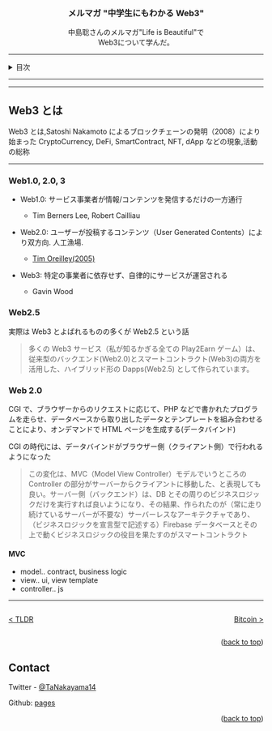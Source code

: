 <a name="readme-top"></a>

<!-- PROJECT LOGO -->
<br />
<div align="center">
  <!-- <a href="https://github.com/github_username/repo_name">
    <img src="images/logo.png" alt="Logo" width="80" height="80">
  </a> -->

<h3 align="center">メルマガ "中学生にもわかる Web3"</h3>

  <p align="center">
    中島聡さんのメルマガ"Life is Beautiful"で<br>
    Web3について学んだ。
    <br />
  </p>
</div>

---

<!-- TABLE OF CONTENTS -->
<details>
  <summary>目次</summary>
  <ol>
    <li>
      <a href="./web3index.md">TLDR</a>
    </li>
    <li>
      <a href="#Web3とは">Web3とは</a>
      <ul>
        <li><a href="#">Web3</a></li>
        <li><a href="#">Web2.5</a></li>
        <li><a href="#">Web2.0</a></li>
      </ul>
    </li>
    <li><a href="#">Bitcoin</a></li>
    <li><a href="#">Ethereum</a></li>
    <li><a href="#">DeFi</a></li>
    <li><a href="#">NFT</a></li>
    <li><a href="#">DAO</a></li>
    <li><a href="#">ファンド(a16z)</a></li>
    <li><a href="#">Web3 学習法</a></li>
    <li><a href="#">感想</a></li>
    <li><a href="#">参照</a></li>
  </ol>
</details>

---

---

<!-- Web3とは -->

## Web3 とは

Web3 とは,Satoshi Nakamoto によるブロックチェーンの発明（2008）により始まった CryptoCurrency, DeFi, SmartContract, NFT, dApp などの現象,活動の総称

---

### Web1.0, 2.0, 3

-   Web1.0: サービス事業者が情報/コンテンツを発信するだけの一方通行

    -   Tim Berners Lee, Robert Cailliau

-   Web2.0: ユーザーが投稿するコンテンツ（User Generated Contents）により双方向. 人工漁場.

    -   [Tim Oreilley(2005)](https://www.oreilly.com/pub/a/web2/archive/what-is-web-20.html)

-   Web3: 特定の事業者に依存せず、自律的にサービスが運営される
    -   Gavin Wood

### Web2.5

実際は Web3 とよばれるものの多くが Web2.5 という話

> 多くの Web3 サービス（私が知るかぎる全ての Play2Earn ゲーム）は、従来型のバックエンド(Web2.0)とスマートコントラクト(Web3)の両方を活用した、ハイブリッド形の Dapps(Web2.5) として作られています。

### Web 2.0

CGI で、ブラウザーからのリクエストに応じて、PHP などで書かれたプログラムを走らせ、データベースから取り出したデータとテンプレートを組み合わせることにより、オンデマンドで HTML ページを生成する(データバインド)

CGI の時代には、データバインドがブラウザー側（クライアント側）で行われるようになった

> この変化は、MVC（Model View Controller）モデルでいうところの Controller の部分がサーバーからクライアントに移動した、と表現しても良い。サーバー側（バックエンド）は、DB とその周りのビジネスロジックだけを実行すれば良いようになり、その結果、作られたのが（常に走り続けているサーバーが不要な）サーバーレスなアーキテクチャであり、（ビジネスロジックを宣言型で記述する）Firebase データベースとその上で動くビジネスロジックの役目を果たすのがスマートコントラクト

#### MVC

-   model.. contract, business logic
-   view.. ui, view template
-   controller.. js

---

<div style="display: flex; justify-content: space-between" >
<p align="left"><a href="./web3index.md">< TLDR</a></p>
<p align="right"><a href="./bitcoin.md">Bitcoin ></a></p>
</div>

<p align="right">(<a href="#readme-top">back to top</a>)</p>

<!-- CONTACT -->

## Contact

Twitter - [@TaNakayama14](https://twitter.com/TaNakayama14)

Github: [pages](https://github.com/tnakayama256/tnakayama256.github.io)

<p align="right">(<a href="#readme-top">back to top</a>)</p>

<!-- ACKNOWLEDGMENTS -->

<!-- ## Acknowledgments
-   []() -->

<!-- MARKDOWN LINKS & IMAGES -->
<!-- https://www.markdownguide.org/basic-syntax/#reference-style-links -->
